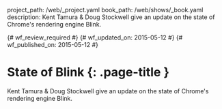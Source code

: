 project_path: /web/_project.yaml
book_path: /web/shows/_book.yaml
description: Kent Tamura & Doug Stockwell give an update on the state of Chrome's rendering engine Blink.

{# wf_review_required #}
{# wf_updated_on: 2015-05-12 #}
{# wf_published_on: 2015-05-12 #}

# State of Blink {: .page-title }

Kent Tamura & Doug Stockwell give an update on the state of Chrome's rendering engine Blink.
